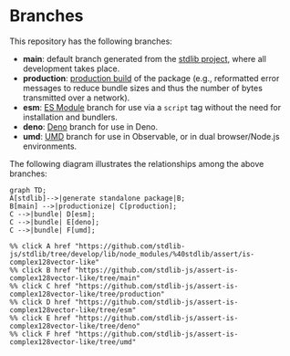 <!--

@license Apache-2.0

Copyright (c) 2022 The Stdlib Authors.

Licensed under the Apache License, Version 2.0 (the "License");
you may not use this file except in compliance with the License.
You may obtain a copy of the License at

    http://www.apache.org/licenses/LICENSE-2.0

Unless required by applicable law or agreed to in writing, software
distributed under the License is distributed on an "AS IS" BASIS,
WITHOUT WARRANTIES OR CONDITIONS OF ANY KIND, either express or implied.
See the License for the specific language governing permissions and
limitations under the License.

-->

# Branches

This repository has the following branches:

-   **main**: default branch generated from the [stdlib project][stdlib-url], where all development takes place.
-   **production**: [production build][production-url] of the package (e.g., reformatted error messages to reduce bundle sizes and thus the number of bytes transmitted over a network).
-   **esm**: [ES Module][esm-url] branch for use via a `script` tag without the need for installation and bundlers.
-   **deno**: [Deno][deno-url] branch for use in Deno.
-   **umd**: [UMD][umd-url] branch for use in Observable, or in dual browser/Node.js environments.

The following diagram illustrates the relationships among the above branches:

```mermaid
graph TD;
A[stdlib]-->|generate standalone package|B;
B[main] -->|productionize| C[production];
C -->|bundle| D[esm];
C -->|bundle| E[deno];
C -->|bundle| F[umd];

%% click A href "https://github.com/stdlib-js/stdlib/tree/develop/lib/node_modules/%40stdlib/assert/is-complex128vector-like"
%% click B href "https://github.com/stdlib-js/assert-is-complex128vector-like/tree/main"
%% click C href "https://github.com/stdlib-js/assert-is-complex128vector-like/tree/production"
%% click D href "https://github.com/stdlib-js/assert-is-complex128vector-like/tree/esm"
%% click E href "https://github.com/stdlib-js/assert-is-complex128vector-like/tree/deno"
%% click F href "https://github.com/stdlib-js/assert-is-complex128vector-like/tree/umd"
```

[stdlib-url]: https://github.com/stdlib-js/stdlib/tree/develop/lib/node_modules/%40stdlib/assert/is-complex128vector-like
[production-url]: https://github.com/stdlib-js/assert-is-complex128vector-like/tree/production
[deno-url]: https://github.com/stdlib-js/assert-is-complex128vector-like/tree/deno
[umd-url]: https://github.com/stdlib-js/assert-is-complex128vector-like/tree/umd
[esm-url]: https://github.com/stdlib-js/assert-is-complex128vector-like/tree/esm